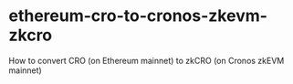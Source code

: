 # ethereum-cro-to-cronos-zkevm-zkcro
How to convert CRO (on Ethereum mainnet) to zkCRO (on Cronos zkEVM mainnet)
